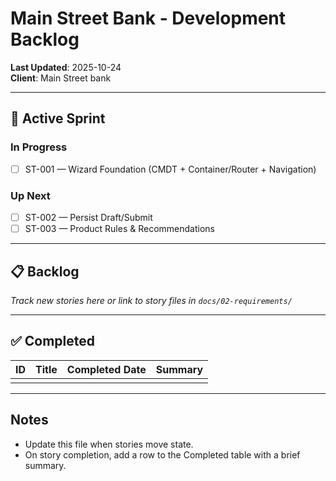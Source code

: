 # Main Street Bank - Development Backlog

**Last Updated**: 2025-10-24  
**Client**: Main Street bank

---

## 🎯 Active Sprint

### In Progress
- [ ] ST-001 — Wizard Foundation (CMDT + Container/Router + Navigation)

### Up Next
- [ ] ST-002 — Persist Draft/Submit
- [ ] ST-003 — Product Rules & Recommendations

---

## 📋 Backlog

_Track new stories here or link to story files in `docs/02-requirements/`_

---

## ✅ Completed

| ID | Title | Completed Date | Summary |
|----|-------|----------------|---------|
|    |       |                |         |

---

## Notes
- Update this file when stories move state.
- On story completion, add a row to the Completed table with a brief summary.
